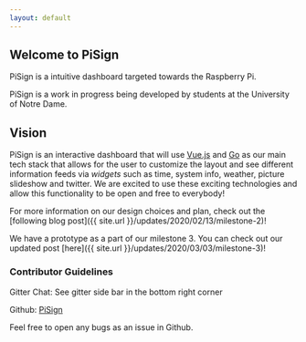 ```yaml
---
layout: default
---
```


## Welcome to PiSign

PiSign is a intuitive dashboard targeted towards the Raspberry Pi.

PiSign is a work in progress being developed by students at the University
of Notre Dame.

## Vision

PiSign is an interactive dashboard that will use [Vue.js](https://vuejs.org/) and [Go](https://golang.org/) as our main tech stack that allows for the user to customize the layout and see different information feeds via <em>widgets</em> such as time, system info, weather, picture slideshow and twitter. We are excited to use these exciting technologies and allow this functionality to be open and free to everybody!

For more information on our design choices and plan, check out the [following blog post]({{ site.url }}/updates/2020/02/13/milestone-2)!

We have a prototype as a part of our milestone 3. You can check out our updated post [here]({{ site.url }}/updates/2020/03/03/milestone-3)!

### Contributor Guidelines

Gitter Chat: See gitter side bar in the bottom right corner

Github: [PiSign](https://github.com/pisign)

Feel free to open any bugs as an issue in Github.

